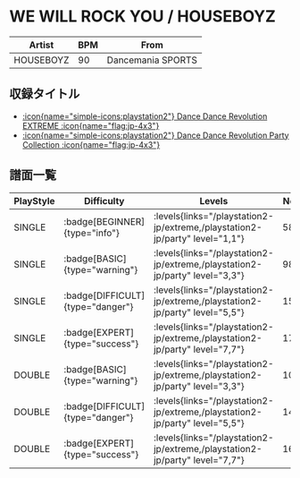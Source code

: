 # WE WILL ROCK YOU / HOUSEBOYZ

|Artist|BPM|From|
|------|---|----|
|HOUSEBOYZ|90|Dancemania SPORTS|

## 収録タイトル

- [:icon{name="simple-icons:playstation2"} Dance Dance Revolution EXTREME :icon{name="flag:jp-4x3"}](/playstation2-jp/extreme)
- [:icon{name="simple-icons:playstation2"} Dance Dance Revolution Party Collection :icon{name="flag:jp-4x3"}](/playstation2-jp/party)

## 譜面一覧

|PlayStyle|Difficulty|Levels|Notes|Movie|
|---------|----------|------|-----|-----|
|SINGLE| :badge[BEGINNER]{type="info"}| :levels{links="/playstation2-jp/extreme,/playstation2-jp/party" level="1,1"}|58/0||
|SINGLE| :badge[BASIC]{type="warning"}| :levels{links="/playstation2-jp/extreme,/playstation2-jp/party" level="3,3"}|98/1||
|SINGLE| :badge[DIFFICULT]{type="danger"}| :levels{links="/playstation2-jp/extreme,/playstation2-jp/party" level="5,5"}|155/8||
|SINGLE| :badge[EXPERT]{type="success"}| :levels{links="/playstation2-jp/extreme,/playstation2-jp/party" level="7,7"}|179/4||
|DOUBLE| :badge[BASIC]{type="warning"}| :levels{links="/playstation2-jp/extreme,/playstation2-jp/party" level="3,3"}|102/1||
|DOUBLE| :badge[DIFFICULT]{type="danger"}| :levels{links="/playstation2-jp/extreme,/playstation2-jp/party" level="5,5"}|149/2||
|DOUBLE| :badge[EXPERT]{type="success"}| :levels{links="/playstation2-jp/extreme,/playstation2-jp/party" level="7,7"}|161/9||
